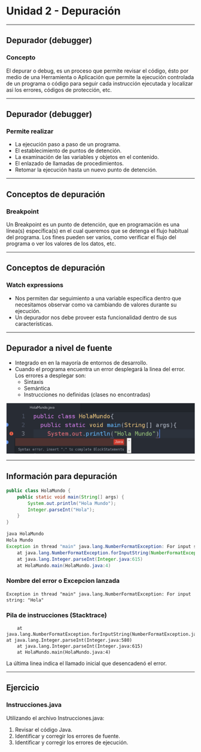 
# Unidad 2 - Depuración

---
## Depurador (debugger)
### Concepto
El depurar o debug, es un proceso que permite revisar el código, ésto por medio de una Herramienta o Aplicación que permite la ejecución controlada de un programa o código para seguir cada instrucción ejecutada y localizar asi los errores, códigos de protección, etc.

---
## Depurador (debugger)
### Permite realizar
* La ejecución paso a paso de un programa.
* El establecimiento de puntos de detención.
* La examinación de las variables y objetos en el contenido. 
* El enlazado de llamadas de procedimientos.
* Retomar la ejecución hasta un nuevo punto de detención.

---
## Conceptos de depuración
### Breakpoint
Un Breakpoint es un punto de detención, que en programación es una línea(s) específica(s) en el cual queremos que se detenga el flujo habitual del programa. Los fines pueden ser varios, como verificar el flujo del programa o ver los valores de los datos, etc.

---
## Conceptos de depuración
### Watch expressions

* Nos permiten dar seguimiento a una variable específica dentro que necesitamos observar como va cambiando de valores durante su ejecución.
* Un depurador nos debe proveer esta funcionalidad dentro de sus características.

---
## Depurador a nivel de fuente

* Integrado en en la mayoría de entornos de desarrollo. 
* Cuando el programa encuentra un error desplegará la linea del error. Los errores a desplegar son:
    * Sintaxis
    * Semántica
    * Instrucciones no definidas (clases no encontradas)

![Hola Mundo](HelloWorld.png)

---
## Información para depuración

```java
public class HolaMundo {
    public static void main(String[] args) {
        System.out.println("Hola Mundo");
        Integer.parseInt("Hola");
    }
}
```
```java
java HolaMundo
Hola Mundo
Exception in thread "main" java.lang.NumberFormatException: For input string: "Hola"
    at java.lang.NumberFormatException.forInputString(NumberFormatException.java:65) at java.lang.Integer.parseInt(Integer.java:580)
    at java.lang.Integer.parseInt(Integer.java:615)
    at HolaMundo.main(HolaMundo.java:4)
```
### Nombre del error o Excepcion lanzada

```
Exception in thread "main" java.lang.NumberFormatException: For input string: "Hola"
```
### Pila de instrucciones (Stacktrace)
```
    at java.lang.NumberFormatException.forInputString(NumberFormatException.java:65) at java.lang.Integer.parseInt(Integer.java:580)
    at java.lang.Integer.parseInt(Integer.java:615)
    at HolaMundo.main(HolaMundo.java:4)
```

La última linea indica el llamado inicial que desencadenó el error.

---
## Ejercicio

### Instrucciones.java

Utilizando el archivo Instrucciones.java:
1. Revisar el código Java.
2. Identificar y corregir los errores de fuente.
3. Identificar y corregir los errores de ejecución.